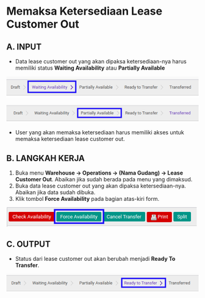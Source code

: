 # Memaksa Ketersediaan Lease Customer Out

## A. INPUT

* Data lease customer out yang akan dipaksa ketersediaan-nya harus memiliki status **Waiting Availability** atau **Partially Available**

![](../../img/lease-customer-out/status-waiting-availability.png)

![](../../img/lease-customer-out/status-partial.png)

* User yang akan memaksa ketersediaan harus memiliki akses untuk memaksa ketersediaan lease customer out.

## B. LANGKAH KERJA

1. Buka menu **Warehouse -> Operations -> (Nama Gudang) -> Lease Customer Out**. Abaikan jika sudah berada pada menu yang dimaksud.
2. Buka data lease customer out yang akan dipaksa ketersediaan-nya. Abaikan jika data sudah dibuka.
3. Klik tombol **Force Availability** pada bagian atas-kiri form.

![](../../img/lease-customer-out/tombol-force.png)

## C. OUTPUT

* Status dari lease customer out akan berubah menjadi **Ready To Transfer**.

![](../../img/lease-customer-out/status-ready-to-transfer.png)
